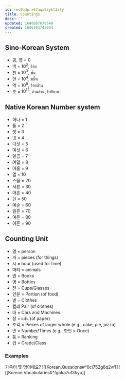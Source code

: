 ```yaml
---
id: rec0qdprx67aqz2rykt3ily
title: Countings
desc: ''
updated: 1646807678549
created: 1646393743934
---
```


## Sino-Korean System

- 공, 영 = 0
- 백 = $10^2$, ร้อย
- 천 = $10^3$, พัน
- 만 = $10^4$, หมื่น
- 억 = $10^8$, ร้อยล้าน
- 조 = $10^{12}$, ล้านล้าน, trillion

## Native Korean Number system

- 하나 = 1
- 둘 = 2
- 셋 = 3
- 넷 = 4
- 다섯 = 5
- 여섯 = 6
- 일곱 = 7
- 여덟 = 8
- 아홉 = 9
- 열 = 10
- 스물 = 20
- 서른 = 30
- 마흔 = 40
- 쉰 = 50
- 예순 = 60
- 일흔 = 70
- 여든 = 80
- 아흔 = 90

## Counting Unit

- 명 = person
- 개 = pieces (for things)
- 시 = hour (used for time)
- 마리 = animals
- 권 = Books
- 병 = Bottles
- 잔 = Cups/Glasses
- 인분 = Portion (of food)
- 벌 = Clothes
- 켤레 Pair (of clothes)
- 대 = Cars and Machines
- 장 = แผ่น (of paper)
- 조각 = Pieces of larger whole (e.g., cake, pie, pizza)
- 번 = Number/Times (e.g., 한번 = Once)
- 등 = Ranking
- 급 = Grade/Class

### Examples

가족이 몇 명이에요?
![[Korean.Questions#^0ci752g8q2vf]]
![[Korean.Vocabularies#^fg5ka7uf3kyu]]
